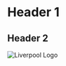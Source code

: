 # Header 1
## Header 2
![Liverpool Logo](https://w7.pngwing.com/pngs/119/992/png-transparent-anfield-liverpool-f-c-liverpool-l-f-c-real-madrid-c-f-premier-league-premier-league-text-label-logo-thumbnail.png)

